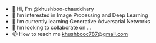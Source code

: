 - 👋 Hi, I’m @khushboo-chauddhary
- 👀 I’m interested in Image Processing and Deep Learning
- 🌱 I’m currently learning Generative Adversarial Networks
- 💞️ I’m looking to collaborate on ...
- 📫 How to reach me khushbooc787@gmail.com

<!---
khushboo-chauddhary/khushboo-chauddhary is a ✨ special ✨ repository because its `README.md` (this file) appears on your GitHub profile.
You can click the Preview link to take a look at your changes.
--->
